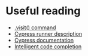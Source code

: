 # Useful reading
* [.visit() command](https://docs.cypress.io/api/commands/visit.html#Syntax)
* [Cypress runner description](https://docs.cypress.io/guides/core-concepts/test-runner.html#Overview)
* [Cypress documentation](https://docs.cypress.io/guides/overview/why-cypress.html#In-a-nutshell)
* [Intelligent code completion](https://docs.cypress.io/guides/tooling/IDE-integration.html#Intelligent-Code-Completion)